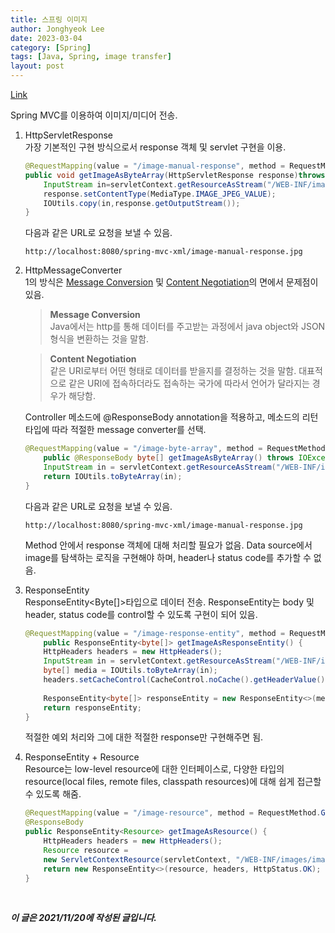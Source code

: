 ```yaml
---
title: 스프링 이미지
author: Jonghyeok Lee
date: 2023-03-04
category: [Spring]
tags: [Java, Spring, image transfer]
layout: post
---
```


[Link][1]

Spring MVC를 이용하여 이미지/미디어 전송.

1.  HttpServletResponse  
	가장 기본적인 구현 방식으로서 response 객체 및 servlet 구현을 이용.
	```java
	@RequestMapping(value = "/image-manual-response", method = RequestMethod.GET)
	public void getImageAsByteArray(HttpServletResponse response)throws IOException{
		InputStream in=servletContext.getResourceAsStream("/WEB-INF/images/image-example.jpg");
		response.setContentType(MediaType.IMAGE_JPEG_VALUE);
		IOUtils.copy(in,response.getOutputStream());
	}
	``` 
	다음과 같은 URL로 요청을 보낼 수 있음.
	```
	http://localhost:8080/spring-mvc-xml/image-manual-response.jpg
	```

2.  HttpMessageConverter    
	1의 방식은 [Message Conversion][2] 및 [Content Negotiation][3]의 면에서 문제점이 있음.

	> **Message Conversion**    
	Java에서는 http를 통해 데이터를 주고받는 과정에서 java object와 JSON 형식을 변환하는 것을 말함.

	> **Content Negotiation**   
	같은 URI로부터 어떤 형태로 데이터를 받을지를 결정하는 것을 말함.
	대표적으로 같은 URI에 접속하더라도 접속하는 국가에 따라서 언어가 달라지는 경우가 해당함.

	Controller 메소드에 @ResponseBody annotation을 적용하고, 메소드의 리턴 타입에 따라 적절한 message converter를 선택.

	```java
	@RequestMapping(value = "/image-byte-array", method = RequestMethod.GET)
		public @ResponseBody byte[] getImageAsByteArray() throws IOException {
		InputStream in = servletContext.getResourceAsStream("/WEB-INF/images/image-example.jpg");
		return IOUtils.toByteArray(in);
	}
	```
	다음과 같은 URL로 요청을 보낼 수 있음.
	```
	http://localhost:8080/spring-mvc-xml/image-manual-response.jpg
	```

	Method 안에서 response 객체에 대해 처리할 필요가 없음.
	Data source에서 image를 탐색하는 로직을 구현해야 하며, header나 status code를 추가할 수 없음.


3.  ResponseEntity  
	ResponseEntity<Byte[]>타입으로 데이터 전송.
	ResponseEntity는 body 및 header, status code를 control할 수 있도록 구현이 되어 있음.
	```java
	@RequestMapping(value = "/image-response-entity", method = RequestMethod.GET)
		public ResponseEntity<byte[]> getImageAsResponseEntity() {
		HttpHeaders headers = new HttpHeaders();
		InputStream in = servletContext.getResourceAsStream("/WEB-INF/images/image-example.jpg");
		byte[] media = IOUtils.toByteArray(in);
		headers.setCacheControl(CacheControl.noCache().getHeaderValue());
		
		ResponseEntity<byte[]> responseEntity = new ResponseEntity<>(media, headers, HttpStatus.OK);
		return responseEntity;
	}
	```
	적절한 예외 처리와 그에 대한 적절한 response만 구현해주면 됨.


4.  ResponseEntity + Resource  
	Resource는 low-level resource에 대한 인터페이스로, 다양한 타입의 resource(local files, remote files, classpath resources)에 대해 쉽게 접근할 수 있도록 해줌.
	```java
	@RequestMapping(value = "/image-resource", method = RequestMethod.GET)
	@ResponseBody
	public ResponseEntity<Resource> getImageAsResource() {
		HttpHeaders headers = new HttpHeaders();
		Resource resource =
		new ServletContextResource(servletContext, "/WEB-INF/images/image-example.jpg");
		return new ResponseEntity<>(resource, headers, HttpStatus.OK);
	}
	```

<br>

***이 글은 2021/11/20에 작성된 글입니다.***




[1]: https://www.baeldung.com/spring-mvc-image-media-data
[2]: https://www.baeldung.com/spring-httpmessageconverter-rest
[3]: https://www.baeldung.com/spring-mvc-content-negotiation-json-xml
